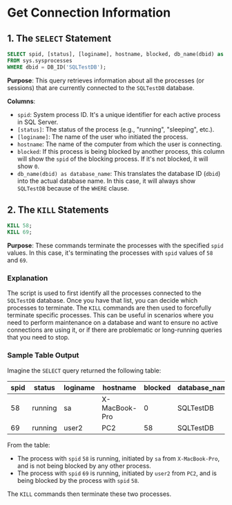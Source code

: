 # Get Connection Information

## 1. The `SELECT` Statement

```sql
SELECT spid, [status], [loginame], hostname, blocked, db_name(dbid) as database_name
FROM sys.sysprocesses
WHERE dbid = DB_ID('SQLTestDB');
```

**Purpose**: This query retrieves information about all the processes (or sessions) that are currently connected to the `SQLTestDB` database.

**Columns**:

- `spid`: System process ID. It's a unique identifier for each active process in SQL Server.
- `[status]`: The status of the process (e.g., "running", "sleeping", etc.).
- `[loginame]`: The name of the user who initiated the process.
- `hostname`: The name of the computer from which the user is connecting.
- `blocked`: If this process is being blocked by another process, this column will show the `spid` of the blocking process. If it's not blocked, it will show `0`.
- `db_name(dbid) as database_name`: This translates the database ID (`dbid`) into the actual database name. In this case, it will always show `SQLTestDB` because of the `WHERE` clause.

## 2. The `KILL` Statements

```sql
KILL 58;
KILL 69;
```

**Purpose**: These commands terminate the processes with the specified `spid` values. In this case, it's terminating the processes with `spid` values of `58` and `69`.

### Explanation

The script is used to first identify all the processes connected to the `SQLTestDB` database. Once you have that list, you can decide which processes to terminate. The `KILL` commands are then used to forcefully terminate specific processes. This can be useful in scenarios where you need to perform maintenance on a database and want to ensure no active connections are using it, or if there are problematic or long-running queries that you need to stop.

### Sample Table Output

Imagine the `SELECT` query returned the following table:

| spid | status  | loginame | hostname       | blocked | database_name |
|------|---------|----------|----------------|---------|---------------|
| 58   | running | sa       | X-MacBook-Pro  | 0       | SQLTestDB     |
| 69   | running | user2    | PC2            | 58      | SQLTestDB     |

From the table:

- The process with `spid` `58` is running, initiated by `sa` from `X-MacBook-Pro`, and is not being blocked by any other process.
- The process with `spid` `69` is running, initiated by `user2` from `PC2`, and is being blocked by the process with `spid` `58`.

The `KILL` commands then terminate these two processes.
